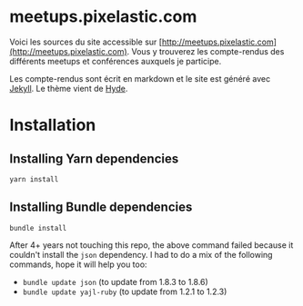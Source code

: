 # meetups.pixelastic.com

Voici les sources du site accessible sur [http://meetups.pixelastic.com](http://meetups.pixelastic.com).
Vous y trouverez les compte-rendus des différents meetups et conférences
auxquels je participe.

Les compte-rendus sont écrit en markdown et le site est généré avec
[Jekyll](http://jekyllrb.com/). Le thème vient de [Hyde](http://andhyde.com/).

# Installation

## Installing Yarn dependencies

`yarn install`

## Installing Bundle dependencies

`bundle install`

After 4+ years not touching this repo, the above command failed because it
couldn't install the `json` dependency. I had to do a mix of the following
commands, hope it will help you too:

- `bundle update json` (to update from 1.8.3 to 1.8.6)
- `bundle update yajl-ruby` (to update from 1.2.1 to 1.2.3)


